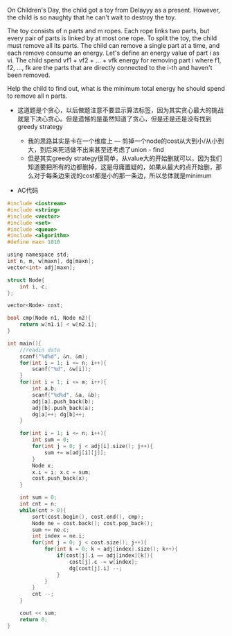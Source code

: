 On Children's Day, the child got a toy from Delayyy as a present. However, the child is so naughty that he can't wait to destroy the toy.

The toy consists of n parts and m ropes. Each rope links two parts, but every pair of parts is linked by at most one rope. To split the toy, the child must remove all its parts. The child can remove a single part at a time, and each remove consume an energy. Let's define an energy value of part i as vi. The child spend vf1 + vf2 + ... + vfk energy for removing part i where f1, f2, ..., fk are the parts that are directly connected to the i-th and haven't been removed.

Help the child to find out, what is the minimum total energy he should spend to remove all n parts.

* 这道题是个贪心，以后做题注意不要显示算法标签，因为其实贪心最大的挑战就是下决心贪心。但是遗憾的是虽然知道了贪心，但是还是还是没有找到greedy strategy
    * 我的思路其实是卡在一个维度上 — 剪掉一个node的cost从大到小/从小到大，到后来死活做不出来甚至还考虑了union - find
    * 但是其实greedy strategy很简单，从value大的开始删就可以，因为我们知道要把所有的边都删掉，这是毋庸置疑的，如果从最大的点开始删，那么对于每条边来说的cost都是小的那一条边，所以总体就是minimum

* AC代码

```c
#include <iostream>
#include <string>
#include <vector>
#include <set>
#include <queue>
#include <algorithm>
#define maxn 1010

using namespace std;
int n, m, w[maxn], dg[maxn];
vector<int> adj[maxn];

struct Node{
	int i, c;
};

vector<Node> cost;

bool cmp(Node n1, Node n2){
	return w[n1.i] < w[n2.i];
}

int main(){
	//readin data
	scanf("%d%d", &n, &m);
	for(int i = 1; i <= n; i++){
		scanf("%d", &w[i]);
	}
	for(int i = 1; i <= m; i++){
		int a,b;
		scanf("%d%d", &a, &b);
		adj[a].push_back(b);
		adj[b].push_back(a);
		dg[a]++; dg[b]++;
	}

	for(int i = 1; i <= n; i++){
		int sum = 0;
		for(int j = 0; j < adj[i].size(); j++){
			sum += w[adj[i][j]];
		}
		Node x;
		x.i = i; x.c = sum;
		cost.push_back(x);
	}

	int sum = 0;
	int cnt = n;
	while(cnt > 0){
		sort(cost.begin(), cost.end(), cmp);
		Node ne = cost.back(); cost.pop_back();
		sum += ne.c;
		int index = ne.i;
		for(int j = 0; j < cost.size(); j++){
			for(int k = 0; k < adj[index].size(); k++){
				if(cost[j].i == adj[index][k]){
					cost[j].c -= w[index];
					dg[cost[j].i] --;
				} 
			}
		}
		cnt --;
	}

	cout << sum;
	return 0;
}
```